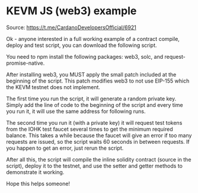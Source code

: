# KEVM JS (web3) example

Source: https://t.me/CardanoDevelopersOfficial/6921

Ok - anyone interested in a full working example of a contract compile, deploy and test script, you can download the following script.

You need to npm install the following packages: web3, solc, and request-promise-native.

After installing web3, you MUST apply the small patch included at the beginning of the script.  This patch modifies web3 to not use EIP-155 which the KEVM testnet does not implement.

The first time you run the script, it will generate a random private key.  Simply add the line of code to the beginning of the script and every time you run it, it will use the same address for following runs.

The second time you run it (with a private key) it will request test tokens from the IOHK test faucet several times to get the minimum required balance.  This takes  a while because the faucet will give an error if too many requests are issued, so the script waits 60 seconds in between requests.  If you happen to get an error, just rerun the script.

After all this, the script will compile the inline solidity contract (source in the script), deploy it to the testnet, and use the setter and getter methods to demonstrate it working.

Hope this helps someone!
